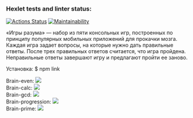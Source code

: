### Hexlet tests and linter status:

[![Actions Status](https://github.com/ysromantic/frontend-project-44/actions/workflows/hexlet-check.yml/badge.svg)](https://github.com/ysromantic/frontend-project-44/actions)
[![Maintainability](https://api.codeclimate.com/v1/badges/d6d139413364d0bbef75/maintainability)](https://codeclimate.com/github/ysromantic/frontend-project-44/maintainability)

«Игры разума» — набор из пяти консольных игр, построенных по принципу популярных мобильных приложений для прокачки мозга. Каждая игра задает вопросы, на которые нужно дать правильные ответы. После трех правильных ответов считается, что игра пройдена. Неправильные ответы завершают игру и предлагают пройти ее заново.

Установка: $ npm link

Brain-even: <a href="https://asciinema.org/a/8grvJ8EvNl1Sdf6YmvaeY9Rlg" target="_blank"><img src="https://asciinema.org/a/8grvJ8EvNl1Sdf6YmvaeY9Rlg.svg" /></a>  
Brain-calc: <a href="https://asciinema.org/a/8TpgdoaidNIpXzFXDUjrouvAF" target="_blank"><img src="https://asciinema.org/a/8TpgdoaidNIpXzFXDUjrouvAF.svg" /></a>  
Brain-gcd: <a href="https://asciinema.org/a/rLKYh1B0WoGedfjWN2c73Njjq" target="_blank"><img src="https://asciinema.org/a/rLKYh1B0WoGedfjWN2c73Njjq.svg" /></a>  
Brain-progression: <a href="https://asciinema.org/a/QhSI6XZRcVoiz4CNfq9NhYxCL" target="_blank"><img src="https://asciinema.org/a/QhSI6XZRcVoiz4CNfq9NhYxCL.svg" /></a>  
Brain-prime: <a href="https://asciinema.org/a/rX9NU7qfzCO5aXU1atuyBcEHD" target="_blank"><img src="https://asciinema.org/a/rX9NU7qfzCO5aXU1atuyBcEHD.svg" /></a>
